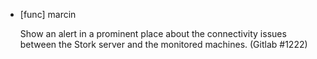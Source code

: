 * [func] marcin

    Show an alert in a prominent place about the connectivity issues
    between the Stork server and the monitored machines.
    (Gitlab #1222)